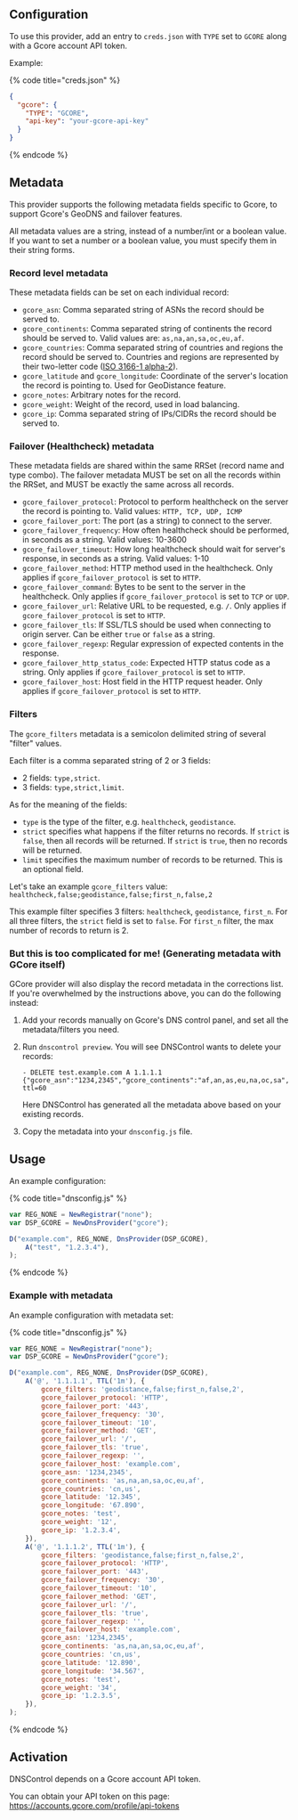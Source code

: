 ## Configuration

To use this provider, add an entry to `creds.json` with `TYPE` set to `GCORE`
along with a Gcore account API token.

Example:

{% code title="creds.json" %}
```json
{
  "gcore": {
    "TYPE": "GCORE",
    "api-key": "your-gcore-api-key"
  }
}
```
{% endcode %}

## Metadata
This provider supports the following metadata fields specific to Gcore, to support Gcore's GeoDNS and failover features.

All metadata values are a string, instead of a number/int or a boolean value. If you want to set a number or a boolean value, you must specify them in their string forms.

### Record level metadata
These metadata fields can be set on each individual record:

- `gcore_asn`: Comma separated string of ASNs the record should be served to.
- `gcore_continents`: Comma separated string of continents the record should be served to. Valid values are: `as,na,an,sa,oc,eu,af`.
- `gcore_countries`: Comma separated string of countries and regions the record should be served to. Countries and regions are represented by their two-letter code ([ISO 3166-1 alpha-2](https://en.wikipedia.org/wiki/ISO_3166-1_alpha-2)).
- `gcore_latitude` and `gcore_longitude`: Coordinate of the server's location the record is pointing to. Used for GeoDistance feature.
- `gcore_notes`: Arbitrary notes for the record.
- `gcore_weight`: Weight of the record, used in load balancing.
- `gcore_ip`: Comma separated string of IPs/CIDRs the record should be served to.

### Failover (Healthcheck) metadata
These metadata fields are shared within the same RRSet (record name and type combo). The failover metadata MUST be set on all the records within the RRSet, and MUST be exactly the same across all records.

- `gcore_failover_protocol`: Protocol to perform healthcheck on the server the record is pointing to. Valid values: `HTTP, TCP, UDP, ICMP`
- `gcore_failover_port`: The port (as a string) to connect to the server.
- `gcore_failover_frequency`: How often healthcheck should be performed, in seconds as a string. Valid values: 10-3600
- `gcore_failover_timeout`: How long healthcheck should wait for server's response, in seconds as a string. Valid values: 1-10
- `gcore_failover_method`: HTTP method used in the healthcheck. Only applies if `gcore_failover_protocol` is set to `HTTP`.
- `gcore_failover_command`: Bytes to be sent to the server in the healthcheck. Only applies if `gcore_failover_protocol` is set to `TCP` or `UDP`.
- `gcore_failover_url`: Relative URL to be requested, e.g. `/`. Only applies if `gcore_failover_protocol` is set to `HTTP`.
- `gcore_failover_tls`: If SSL/TLS should be used when connecting to origin server. Can be either `true` or `false` as a string.
- `gcore_failover_regexp`: Regular expression of expected contents in the response.
- `gcore_failover_http_status_code`: Expected HTTP status code as a string. Only applies if `gcore_failover_protocol` is set to `HTTP`.
- `gcore_failover_host`: Host field in the HTTP request header. Only applies if `gcore_failover_protocol` is set to `HTTP`.

### Filters

The `gcore_filters` metadata is a semicolon delimited string of several "filter" values.

Each filter is a comma separated string of 2 or 3 fields:

- 2 fields: `type,strict`.
- 3 fields: `type,strict,limit`.

As for the meaning of the fields:

- `type` is the type of the filter, e.g. `healthcheck`, `geodistance`.
- `strict` specifies what happens if the filter returns no records. If `strict` is `false`, then all records will be returned. If `strict` is `true`, then no records will be returned.
- `limit` specifies the maximum number of records to be returned. This is an optional field.

Let's take an example `gcore_filters` value: `healthcheck,false;geodistance,false;first_n,false,2`

This example filter specifies 3 filters: `healthcheck`, `geodistance`, `first_n`. For all three filters, the `strict` field is set to `false`. For `first_n` filter, the max number of records to return is 2.

### But this is too complicated for me! (Generating metadata with GCore itself)

GCore provider will also display the record metadata in the corrections list. If you're overwhelmed by the instructions above, you can do the following instead:

1. Add your records manually on Gcore's DNS control panel, and set all the metadata/filters you need.
2. Run `dnscontrol preview`. You will see DNSControl wants to delete your records:

   ```
   - DELETE test.example.com A 1.1.1.1 {"gcore_asn":"1234,2345","gcore_continents":"af,an,as,eu,na,oc,sa","gcore_countries":"cn,us","gcore_filters":"geodistance,false;first_n,false,2","gcore_ip":"1.2.3.4","gcore_latitude":"34.567","gcore_longitude":"12.89","gcore_notes":"test","gcore_weight":"12"} ttl=60
   ```

   Here DNSControl has generated all the metadata above based on your existing records.

3. Copy the metadata into your `dnsconfig.js` file.

## Usage
An example configuration:

{% code title="dnsconfig.js" %}
```javascript
var REG_NONE = NewRegistrar("none");
var DSP_GCORE = NewDnsProvider("gcore");

D("example.com", REG_NONE, DnsProvider(DSP_GCORE),
    A("test", "1.2.3.4"),
);
```
{% endcode %}

### Example with metadata

An example configuration with metadata set:

{% code title="dnsconfig.js" %}
```javascript
var REG_NONE = NewRegistrar("none");
var DSP_GCORE = NewDnsProvider("gcore");

D("example.com", REG_NONE, DnsProvider(DSP_GCORE),
    A('@', '1.1.1.1', TTL('1m'), {
        gcore_filters: 'geodistance,false;first_n,false,2',
        gcore_failover_protocol: 'HTTP',
        gcore_failover_port: '443',
        gcore_failover_frequency: '30',
        gcore_failover_timeout: '10',
        gcore_failover_method: 'GET',
        gcore_failover_url: '/',
        gcore_failover_tls: 'true',
        gcore_failover_regexp: '',
        gcore_failover_host: 'example.com',
        gcore_asn: '1234,2345',
        gcore_continents: 'as,na,an,sa,oc,eu,af',
        gcore_countries: 'cn,us',
        gcore_latitude: '12.345',
        gcore_longitude: '67.890',
        gcore_notes: 'test',
        gcore_weight: '12',
        gcore_ip: '1.2.3.4',
    }),
    A('@', '1.1.1.2', TTL('1m'), {
        gcore_filters: 'geodistance,false;first_n,false,2',
        gcore_failover_protocol: 'HTTP',
        gcore_failover_port: '443',
        gcore_failover_frequency: '30',
        gcore_failover_timeout: '10',
        gcore_failover_method: 'GET',
        gcore_failover_url: '/',
        gcore_failover_tls: 'true',
        gcore_failover_regexp: '',
        gcore_failover_host: 'example.com',
        gcore_asn: '1234,2345',
        gcore_continents: 'as,na,an,sa,oc,eu,af',
        gcore_countries: 'cn,us',
        gcore_latitude: '12.890',
        gcore_longitude: '34.567',
        gcore_notes: 'test',
        gcore_weight: '34',
        gcore_ip: '1.2.3.5',
    }),
);
```
{% endcode %}

## Activation

DNSControl depends on a Gcore account API token.

You can obtain your API token on this page: <https://accounts.gcore.com/profile/api-tokens>
